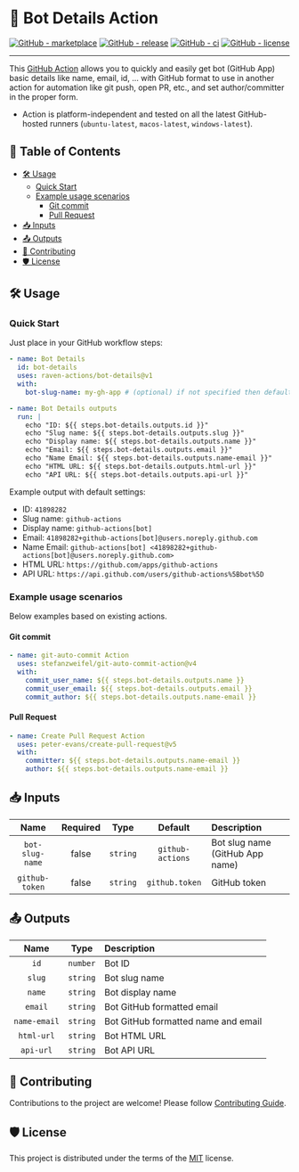 # 🤖 Bot Details Action

[![GitHub - marketplace](https://img.shields.io/badge/marketplace-bot--details-blue?logo=github&style=flat-square)](https://github.com/marketplace/actions/bot-details)
[![GitHub - release](https://img.shields.io/github/v/release/raven-actions/bot-details?style=flat-square)](https://github.com/raven-actions/bot-details/releases/latest)
[![GitHub - ci](https://img.shields.io/github/actions/workflow/status/raven-actions/bot-details/ci.yml?logo=github&label=CI&style=flat-square&branch=main&event=push)](https://github.com/raven-actions/bot-details/actions/workflows/ci.yml?query=branch%3Amain+event%3Apush)
[![GitHub - license](https://img.shields.io/github/license/raven-actions/bot-details?style=flat-square)](https://github.com/raven-actions/bot-details/blob/main/LICENSE)

---

This [GitHub Action](https://github.com/features/actions) allows you to quickly and easily get bot (GitHub App) basic details like name, email, id, ... with GitHub format to use in another action for automation like git push, open PR, etc., and set author/committer in the proper form.

- Action is platform-independent and tested on all the latest GitHub-hosted runners (`ubuntu-latest`, `macos-latest`, `windows-latest`).

## 📑 Table of Contents <!-- omit in toc -->

- [🛠️ Usage](#️-usage)
  - [Quick Start](#quick-start)
  - [Example usage scenarios](#example-usage-scenarios)
    - [Git commit](#git-commit)
    - [Pull Request](#pull-request)
- [📥 Inputs](#-inputs)
- [📤 Outputs](#-outputs)
- [👥 Contributing](#-contributing)
- [🛡️ License](#️-license)

## 🛠️ Usage

### Quick Start

Just place in your GitHub workflow steps:

```yaml
- name: Bot Details
  id: bot-details
  uses: raven-actions/bot-details@v1
  with:
    bot-slug-name: my-gh-app # (optional) if not specified then default one is 'github-actions'

- name: Bot Details outputs
  run: |
    echo "ID: ${{ steps.bot-details.outputs.id }}"
    echo "Slug name: ${{ steps.bot-details.outputs.slug }}"
    echo "Display name: ${{ steps.bot-details.outputs.name }}"
    echo "Email: ${{ steps.bot-details.outputs.email }}"
    echo "Name Email: ${{ steps.bot-details.outputs.name-email }}"
    echo "HTML URL: ${{ steps.bot-details.outputs.html-url }}"
    echo "API URL: ${{ steps.bot-details.outputs.api-url }}"
```

Example output with default settings:

- ID: `41898282`
- Slug name: `github-actions`
- Display name: `github-actions[bot]`
- Email: `41898282+github-actions[bot]@users.noreply.github.com`
- Name Email: `github-actions[bot] <41898282+github-actions[bot]@users.noreply.github.com>`
- HTML URL: `https://github.com/apps/github-actions`
- API URL: `https://api.github.com/users/github-actions%5Bbot%5D`

### Example usage scenarios

Below examples based on existing actions.

#### Git commit

```yaml
- name: git-auto-commit Action
  uses: stefanzweifel/git-auto-commit-action@v4
  with:
    commit_user_name: ${{ steps.bot-details.outputs.name }}
    commit_user_email: ${{ steps.bot-details.outputs.email }}
    commit_author: ${{ steps.bot-details.outputs.name-email }}
```

#### Pull Request

```yaml
- name: Create Pull Request Action
  uses: peter-evans/create-pull-request@v5
  with:
    committer: ${{ steps.bot-details.outputs.name-email }}
    author: ${{ steps.bot-details.outputs.name-email }}
```

## 📥 Inputs

|      Name       | Required |   Type   |     Default      | Description                     |
|:---------------:|:--------:|:--------:|:----------------:|:--------------------------------|
| `bot-slug-name` |  false   | `string` | `github-actions` | Bot slug name (GitHub App name) |
| `github-token`  |  false   | `string` |  `github.token`  | GitHub token                    |

## 📤 Outputs

|     Name     |   Type   | Description                         |
|:------------:|:--------:|:------------------------------------|
|     `id`     | `number` | Bot ID                              |
|    `slug`    | `string` | Bot slug name                       |
|    `name`    | `string` | Bot display name                    |
|   `email`    | `string` | Bot GitHub formatted email          |
| `name-email` | `string` | Bot GitHub formatted name and email |
|  `html-url`  | `string` | Bot HTML URL                        |
|  `api-url`   | `string` | Bot API URL                         |

## 👥 Contributing

Contributions to the project are welcome! Please follow [Contributing Guide](https://github.com/raven-actions/bot-details/blob/main/.github/CONTRIBUTING.md).

## 🛡️ License

This project is distributed under the terms of the [MIT](https://github.com/raven-actions/bot-details/blob/main/LICENSE) license.
